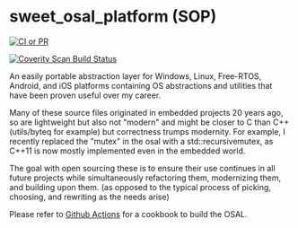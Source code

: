 # sweet_osal_platform (SOP)

[![CI or PR](https://github.com/cfogelklou/sweet_osal_platform/actions/workflows/ci_pr.yml/badge.svg?branch=master)](https://github.com/cfogelklou/sweet_osal_platform/actions/workflows/ci_pr.yml)

<a href="https://scan.coverity.com/projects/cfogelklou-sweet_osal_platform">
  <img alt="Coverity Scan Build Status"
       src="https://scan.coverity.com/projects/22874/badge.svg"/>
</a>

An easily portable abstraction layer for Windows, Linux, Free-RTOS, Android, and iOS platforms containing OS abstractions and utilities that have been proven useful over my career.

Many of these source files originated in embedded projects 20 years ago, so are lightweight but also not "modern" and might be closer to C than C++ (utils/byteq for example) but correctness trumps modernity. For example, I recently replaced the "mutex" in the osal with a std::recursivemutex, as C++11 is now mostly implemented even in the embedded world.

The goal with open sourcing these is to ensure their use continues in all future projects while simultaneously refactoring them, modernizing them, and building upon them. (as opposed to the typical process of picking, choosing, and rewriting as the needs arise)

Please refer to [Github Actions](https://github.com/cfogelklou/sweet_osal_platform/actions/workflows/ci_pr.yml) for a cookbook to build the OSAL.
